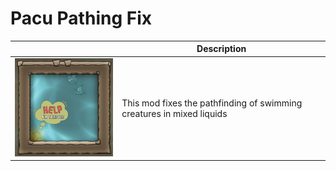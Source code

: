 # Pacu Pathing Fix

|| Description      |
|------------|-------------|
| <img src="Preview.png" width="250"> | This mod fixes the pathfinding of swimming creatures in mixed liquids | 
